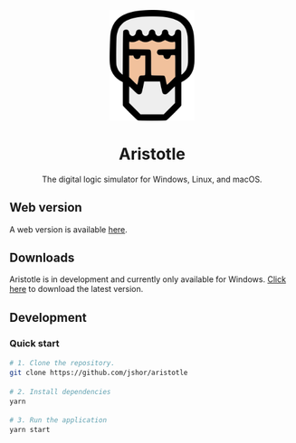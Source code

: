 <p align="center">
  <a href="https://aristotle.dev/">
    <img src="https://raw.githubusercontent.com/jshor/aristotle/master/public/logo.svg" width="150" />
  </a>

  <h1 style="text-align: center;" align="center">Aristotle</h1>
</p>

<p align="center">The digital logic simulator for Windows, Linux, and macOS.</p>

## Web version

A web version is available [here](https://aristotle.dev/demo/).

## Downloads

Aristotle is in development and currently only available for Windows. [Click here](https://github.com/jshor/aristotle/releases/latest) to download the latest version.

## Development

### Quick start

```bash
# 1. Clone the repository.
git clone https://github.com/jshor/aristotle

# 2. Install dependencies
yarn

# 3. Run the application
yarn start
```
